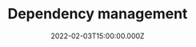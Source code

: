 ---
title: Dependency management
description: Description here
date: 2022-02-03T15:00:00.000Z
released: true
---